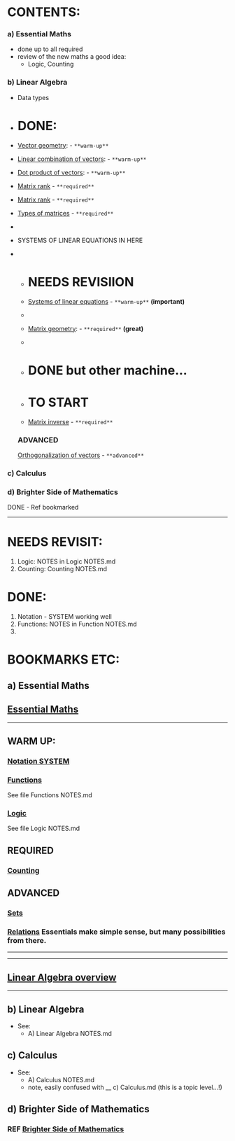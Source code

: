 # CONTENTS:
### a) Essential Maths
   - done up to all required
   - review of the new maths a good idea:
     - Logic, Counting
### b) Linear Algebra
   - Data types
   - # DONE:
   - [Vector geometry](http://web.archive.org/web/20210413224828/https://the-learning-machine.com/article/linear-algebra/vector-geometry): - `**warm-up**`
   - [Linear combination of vectors](http://web.archive.org/web/20210413224828/https://the-learning-machine.com/article/linear-algebra/linear-combination-of-vectors): - `**warm-up**`
   - [Dot product of vectors](http://web.archive.org/web/20210413224828/https://the-learning-machine.com/article/linear-algebra/dot-product-of-vectors): - `**warm-up**`

   - [Matrix rank](http://web.archive.org/web/20210413224828/https://the-learning-machine.com/article/linear-algebra/rank-of-a-matrix) - `**required**`
   - [Matrix rank](http://web.archive.org/web/20210413224828/https://the-learning-machine.com/article/linear-algebra/rank-of-a-matrix) - `**required**`
   - [Types of matrices](http://web.archive.org/web/20210413224828/https://the-learning-machine.com/article/linear-algebra/types-of-matrices) - `**required**`
   - 
- SYSTEMS OF LINEAR EQUATIONS IN HERE
- 
   - # NEEDS REVISIION
   - [Systems of linear equations](http://web.archive.org/web/20210413224828/https://the-learning-machine.com/article/linear-algebra/systems-of-linear-equations) - `**warm-up**`  **(important)**
   - 
   - [Matrix geometry](http://web.archive.org/web/20210413224828/https://the-learning-machine.com/article/linear-algebra/matrix-geometry): - `**required**` **(great)**
   - 
   - # DONE but other machine...
   - # TO START

   - [Matrix inverse](http://web.archive.org/web/20210413224828/https://the-learning-machine.com/article/linear-algebra/matrix-inverse) - `**required**`

   ### ADVANCED
   [Orthogonalization of vectors](http://web.archive.org/web/20210413224828/https://the-learning-machine.com/article/linear-algebra/orthogonalization-of-vectors) - `**advanced**`

### c) Calculus
### d) Brighter Side of Mathematics
   DONE - Ref bookmarked
_________________

# NEEDS REVISIT: 
1. Logic: NOTES in Logic NOTES.md
2. Counting: Counting NOTES.md

# DONE:
1. Notation - SYSTEM working well
2. Functions: NOTES in Function NOTES.md
3. 



# BOOKMARKS ETC:

## a) Essential Maths

## [Essential Maths](https://web.archive.org/web/20210413232311/https://the-learning-machine.com/article/math/overview)
_____________________
## WARM UP:

### [Notation SYSTEM](https://web.archive.org/web/20210413231704/https://the-learning-machine.com/article/math/notation)

### [Functions](https://web.archive.org/web/20210413231546/https://the-learning-machine.com/article/math/functions)
See file Functions NOTES.md

### [Logic](https://web.archive.org/web/20210413230731/https://the-learning-machine.com/article/math/logic)  
See file Logic NOTES.md

## REQUIRED

### [Counting](https://web.archive.org/web/20210413231103/https://the-learning-machine.com/article/math/counting)

## ADVANCED
### [Sets](https://web.archive.org/web/20210413214217/https://the-learning-machine.com/article/math/sets)

### [Relations](https://web.archive.org/web/20210413231744/https://the-learning-machine.com/article/math/relations) Essentials make simple sense, but many possibilities from there.


_____________________
_____________________

## [Linear Algebra overview](https://web.archive.org/web/20210515074540/https://the-learning-machine.com/article/linear-algebra/overview)
_____________________

## b) Linear Algebra
   - See:
     - A) Linear Algebra NOTES.md





## c) Calculus
   - See:
     - A) Calculus NOTES.md
     - note, easily confused with __ c) Calculus.md (this is a topic level...!) 
### []()


## d) Brighter Side of Mathematics

### REF [Brighter Side of Mathematics](https://www.youtube.com/c/brightsideofmaths/playlists?view=50&sort=dd&shelf_id=3)

